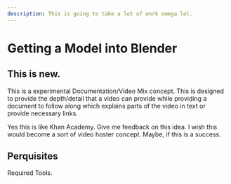 ```yaml
---
description: This is going to take a lot of work omega lol.
---
```


# Getting a Model into Blender

## This is new.

This is a experimental Documentation/Video Mix concept. This is designed to provide the depth/detail that a video can provide while providing a document to follow along which explains parts of the video in text or provide necessary links.&#x20;

Yes this is like Khan Academy. Give me feedback on this idea. I wish this would become a sort of video hoster concept. Maybe, if this is a success.

## Perquisites&#x20;

Required Tools.

